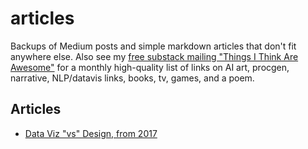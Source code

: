 # articles

Backups of Medium posts and simple markdown articles that don't fit anywhere else.  Also see my [free substack mailing "Things I Think Are Awesome"](https://arnicas.substack.com) for a monthly high-quality list of links on AI art, procgen, narrative, NLP/datavis links, books, tv, games, and a poem.

## Articles

* [Data Viz "vs" Design, from 2017](files/2017-04-21_Data-Visualization--Versus--UI-and-Data-Science-d59182d58af4.md)
